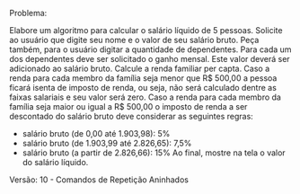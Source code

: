 Problema: 

Elabore um algoritmo para calcular o salário líquido de 5 pessoas.
Solicite ao usuário que digite seu nome e o valor de seu salário bruto.
Peça também, para o usuário digitar a quantidade de dependentes.
Para cada um dos dependentes deve ser solicitado o ganho mensal. Este valor deverá ser adicionado ao salário bruto.
Calcule a renda familiar per capta.
Caso a renda para cada membro da família seja menor que R$ 500,00 a pessoa ficará isenta de imposto de renda, ou seja, não será calculado dentre as faixas salariais e seu valor será zero.
Caso a renda para cada membro da família seja maior ou igual a R$ 500,00 o imposto de renda a ser descontado do salário bruto deve considerar as seguintes regras:
* salário bruto (de 0,00 até 1.903,98): 5%
* salário bruto (de 1.903,99 até 2.826,65): 7,5%
* salário bruto (a partir de 2.826,66): 15%
Ao final, mostre na tela o valor do salário líquido.

Versão: 10 - Comandos de Repetição Aninhados
